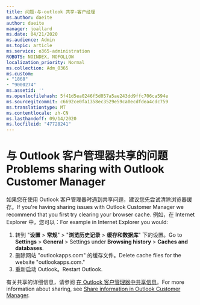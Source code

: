 ```yaml
---
title: 问题-与-outlook 共享-客户经理
ms.author: daeite
author: daeite
manager: joallard
ms.date: 04/21/2020
ms.audience: Admin
ms.topic: article
ms.service: o365-administration
ROBOTS: NOINDEX, NOFOLLOW
localization_priority: Normal
ms.collection: Adm_O365
ms.custom:
- "1868"
- "9000274"
ms.assetid: ''
ms.openlocfilehash: 5f41d5ea0246f5d057a5ae243dd9ffc706ca594e
ms.sourcegitcommit: c6692ce0fa1358ec3529e59ca0ecdfdea4cdc759
ms.translationtype: MT
ms.contentlocale: zh-CN
ms.lasthandoff: 09/14/2020
ms.locfileid: "47728241"
---
```

# <a name="problems-sharing-with-outlook-customer-manager"></a><span data-ttu-id="8a5a0-102">与 Outlook 客户管理器共享的问题</span><span class="sxs-lookup"><span data-stu-id="8a5a0-102">Problems sharing with Outlook Customer Manager</span></span>

<span data-ttu-id="8a5a0-103">如果您在使用 Outlook 客户管理器时遇到共享问题，建议您先尝试清除浏览器缓存。</span><span class="sxs-lookup"><span data-stu-id="8a5a0-103">If you're having sharing issues with Outlook Customer Manager we recommend that you first try clearing your browser cache.</span></span> <span data-ttu-id="8a5a0-104">例如，在 Internet Explorer 中，您可以：</span><span class="sxs-lookup"><span data-stu-id="8a5a0-104">For example in Internet Explorer you would:</span></span>

1. <span data-ttu-id="8a5a0-105">转到 "**设置**  >  **常规**" > "**浏览历史记录**  >  **缓存和数据库**" 下的设置。</span><span class="sxs-lookup"><span data-stu-id="8a5a0-105">Go to **Settings** > **General** > Settings under **Browsing history** > **Caches and databases**.</span></span>
2. <span data-ttu-id="8a5a0-106">删除网站 "outlookapps.com" 的缓存文件。</span><span class="sxs-lookup"><span data-stu-id="8a5a0-106">Delete cache files for the website "outlookapps.com."</span></span>
3. <span data-ttu-id="8a5a0-107">重新启动 Outlook。</span><span class="sxs-lookup"><span data-stu-id="8a5a0-107">Restart Outlook.</span></span>

<span data-ttu-id="8a5a0-108">有关共享的详细信息，请参阅 [在 Outlook 客户管理器中共享信息](https://support.office.com/article/4f26cc69-67da-4cd5-b344-02d1a4799310%20)。</span><span class="sxs-lookup"><span data-stu-id="8a5a0-108">For more information about sharing, see [Share information in Outlook Customer Manager](https://support.office.com/article/4f26cc69-67da-4cd5-b344-02d1a4799310%20).</span></span>